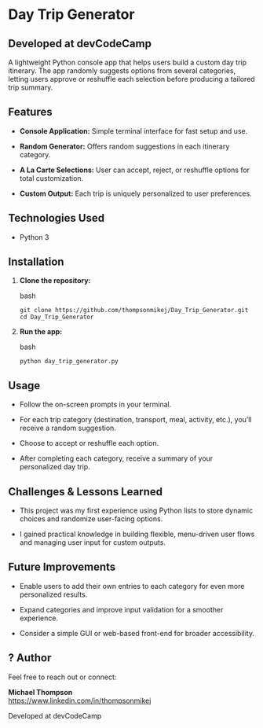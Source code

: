 # Day Trip Generator

## Developed at devCodeCamp

A lightweight Python console app that helps users build a custom day trip itinerary. The app randomly suggests options from several categories, letting users approve or reshuffle each selection before producing a tailored trip summary.

## Features

-   **Console Application:**  Simple terminal interface for fast setup and use.
    
-   **Random Generator:**  Offers random suggestions in each itinerary category.
    
-   **A La Carte Selections:**  User can accept, reject, or reshuffle options for total customization.
    
-   **Custom Output:**  Each trip is uniquely personalized to user preferences.
    

## Technologies Used

-   Python 3
    

## Installation

1.  **Clone the repository:**
    
    bash
    
    `git clone https://github.com/thompsonmikej/Day_Trip_Generator.git cd Day_Trip_Generator` 
    
2.  **Run the app:**
    
    bash
    
    `python day_trip_generator.py` 
    

## Usage

-   Follow the on-screen prompts in your terminal.
    
-   For each trip category (destination, transport, meal, activity, etc.), you’ll receive a random suggestion.
    
-   Choose to accept or reshuffle each option.
    
-   After completing each category, receive a summary of your personalized day trip.
    

## Challenges & Lessons Learned

-   This project was my first experience using Python lists to store dynamic choices and randomize user-facing options.
    
-   I gained practical knowledge in building flexible, menu-driven user flows and managing user input for custom outputs.
    

## Future Improvements

-   Enable users to add their own entries to each category for even more personalized results.
    
-   Expand categories and improve input validation for a smoother experience.
    
-   Consider a simple GUI or web-based front-end for broader accessibility.

## ? Author

Feel free to reach out or connect:

**Michael Thompson**  
https://www.linkedin.com/in/thompsonmikej  

Developed at devCodeCamp

